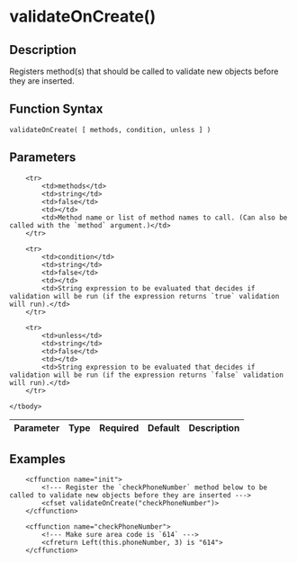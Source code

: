 # validateOnCreate()

## Description
Registers method(s) that should be called to validate new objects before they are inserted.

## Function Syntax
	validateOnCreate( [ methods, condition, unless ] )


## Parameters
<table>
	<thead>
		<tr>
			<th>Parameter</th>
			<th>Type</th>
			<th>Required</th>
			<th>Default</th>
			<th>Description</th>
		</tr>
	</thead>
	<tbody>
		
		<tr>
			<td>methods</td>
			<td>string</td>
			<td>false</td>
			<td></td>
			<td>Method name or list of method names to call. (Can also be called with the `method` argument.)</td>
		</tr>
		
		<tr>
			<td>condition</td>
			<td>string</td>
			<td>false</td>
			<td></td>
			<td>String expression to be evaluated that decides if validation will be run (if the expression returns `true` validation will run).</td>
		</tr>
		
		<tr>
			<td>unless</td>
			<td>string</td>
			<td>false</td>
			<td></td>
			<td>String expression to be evaluated that decides if validation will be run (if the expression returns `false` validation will run).</td>
		</tr>
		
	</tbody>
</table>


## Examples
	
		<cffunction name="init">
			<!--- Register the `checkPhoneNumber` method below to be called to validate new objects before they are inserted --->
			<cfset validateOnCreate("checkPhoneNumber")>
		</cffunction>

		<cffunction name="checkPhoneNumber">
			<!--- Make sure area code is `614` --->
			<cfreturn Left(this.phoneNumber, 3) is "614">
		</cffunction>
